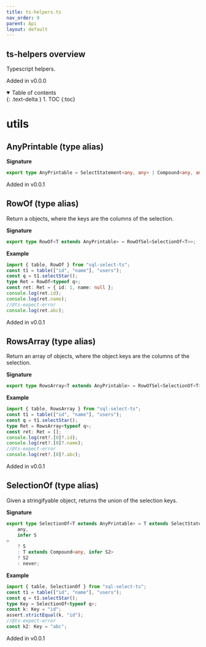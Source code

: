 ```yaml
---
title: ts-helpers.ts
nav_order: 9
parent: Api
layout: default
---
```


## ts-helpers overview

Typescript helpers.

Added in v0.0.0

<details open markdown="block">
  <summary>
    Table of contents
  </summary>
  {: .text-delta }
1. TOC
{:toc}
</details>

# utils

## AnyPrintable (type alias)

**Signature**

```ts
export type AnyPrintable = SelectStatement<any, any> | Compound<any, any>;
```

Added in v0.0.1

## RowOf (type alias)

Return a objects, where the keys are the columns of the selection.

**Signature**

```ts
export type RowOf<T extends AnyPrintable> = RowOfSel<SelectionOf<T>>;
```

**Example**

```ts
import { table, RowOf } from "sql-select-ts";
const t1 = table(["id", "name"], "users");
const q = t1.selectStar();
type Ret = RowOf<typeof q>;
const ret: Ret = { id: 1, name: null };
console.log(ret.id);
console.log(ret.name);
//@ts-expect-error
console.log(ret.abc);
```

Added in v0.0.1

## RowsArray (type alias)

Return an array of objects, where the object keys are the columns of the selection.

**Signature**

```ts
export type RowsArray<T extends AnyPrintable> = RowOfSel<SelectionOf<T>>[];
```

**Example**

```ts
import { table, RowsArray } from "sql-select-ts";
const t1 = table(["id", "name"], "users");
const q = t1.selectStar();
type Ret = RowsArray<typeof q>;
const ret: Ret = [];
console.log(ret?.[0]?.id);
console.log(ret?.[0]?.name);
//@ts-expect-error
console.log(ret?.[0]?.abc);
```

Added in v0.0.1

## SelectionOf (type alias)

Given a stringifyable object, returns the union of the selection keys.

**Signature**

```ts
export type SelectionOf<T extends AnyPrintable> = T extends SelectStatement<
    any,
    infer S
>
    ? S
    : T extends Compound<any, infer S2>
    ? S2
    : never;
```

**Example**

```ts
import { table, SelectionOf } from "sql-select-ts";
const t1 = table(["id", "name"], "users");
const q = t1.selectStar();
type Key = SelectionOf<typeof q>;
const k: Key = "id";
assert.strictEqual(k, "id");
//@ts-expect-error
const k2: Key = "abc";
```

Added in v0.0.1

